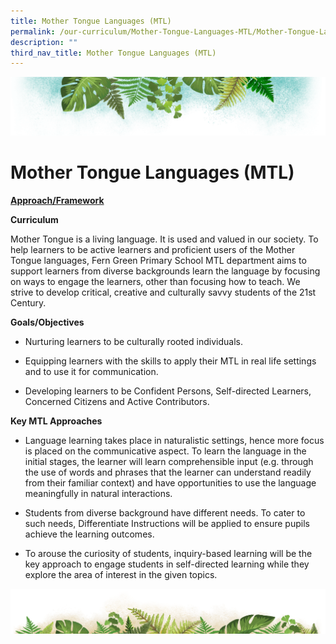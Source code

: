 ```yaml
---
title: Mother Tongue Languages (MTL)
permalink: /our-curriculum/Mother-Tongue-Languages-MTL/Mother-Tongue-Languages-MTL/
description: ""
third_nav_title: Mother Tongue Languages (MTL)
---
```

![](/images/Banner.png)

# **Mother Tongue Languages (MTL)**



<u><b>Approach/Framework</b></u>

<b>Curriculum</b>

Mother Tongue is a living language. It is used and valued in our society. To help learners to be active learners and proficient users of the Mother Tongue languages, Fern Green Primary School MTL department aims to support learners from diverse backgrounds learn the language by focusing on ways to engage the learners, other than focusing how to teach. We strive to develop critical, creative and culturally savvy students of the 21st Century.

<b>Goals/Objectives</b>  

*   Nurturing learners to be culturally rooted individuals.   
    
*   Equipping learners with the skills to apply their MTL in real life settings and to use it for communication.  
    
*   Developing learners to be Confident Persons, Self-directed Learners, Concerned Citizens and Active Contributors.  
    

  

<b>Key MTL Approaches</b>  

*   Language learning takes place in naturalistic settings, hence more focus is placed on the communicative aspect. To learn the language in the initial stages, the learner will learn comprehensible input (e.g. through the use of words and phrases that the learner can understand readily from their familiar context) and have opportunities to use the language meaningfully in natural interactions.  
    
*   Students from diverse background have different needs. To cater to such needs, Differentiate Instructions will be applied to ensure pupils achieve the learning outcomes.  
    
*   To arouse the curiosity of students, inquiry-based learning will be the key approach to engage students in self-directed learning while they explore the area of interest in the given topics.

![](/images/bg-bottom.png)